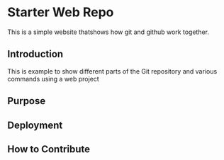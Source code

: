 # Starter Web Repo

This is a simple website thatshows how git and github work together.

## Introduction
This is example to show different parts of the Git repository and various commands using a web project

## Purpose

## Deployment

## How to Contribute